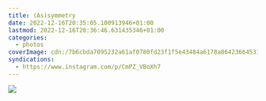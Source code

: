 ```yaml
---
title: (As)symmetry
date: 2022-12-16T20:35:05.100913946+01:00
lastmod: 2022-12-16T20:36:46.631435346+01:00
categories:
  - photos
coverImage: cdn:/7b6cbda7095232a61af0780fd23f1f5e43484a6178a8642366453190c6d2b280
syndications:
  - https://www.instagram.com/p/CmPZ_VBoXh7
---
```


![](cdn:/7b6cbda7095232a61af0780fd23f1f5e43484a6178a8642366453190c6d2b280?class=fw)
